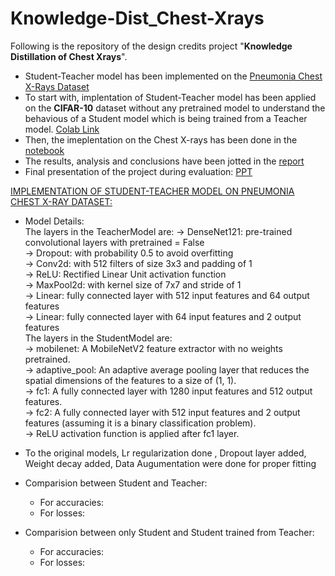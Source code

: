 # Knowledge-Dist_Chest-Xrays
Following is the repository of the design credits project "**Knowledge Distillation of Chest Xrays**".
* Student-Teacher model has been implemented on the [Pneumonia Chest X-Rays Dataset](https://www.kaggle.com/datasets/paultimothymooney/chest-xray-pneumonia)
* To start with, implentation of Student-Teacher model has been applied on the **CIFAR-10** dataset without any pretrained model to understand the behavious of a Student model which is being trained from a Teacher model. [Colab Link](https://github.com/vedasam-ch15/Knowledge-Dist_Chest-Xrays/blob/main/Knowledge_dist_CIFAR10.ipynb)
* Then, the imeplentation on the Chest X-rays has been done in the [notebook](https://github.com/vedasam-ch15/Knowledge-Dist_Chest-Xrays/blob/main/Knowledge_dist_ChestXrays.ipynb)
* The results, analysis and conclusions have been jotted in the [report](https://github.com/vedasam-ch15/Knowledge-Dist_Chest-Xrays/blob/main/DC_Final_Report.pdf)
* Final presentation of the project during evaluation: [PPT](https://github.com/vedasam-ch15/Knowledge-Dist_Chest-Xrays/blob/main/Project%20Summary.pdf)

<u>IMPLEMENTATION OF STUDENT-TEACHER MODEL ON PNEUMONIA CHEST X-RAY DATASET: </u>
* Model Details:<br>
  The layers in the TeacherModel are:
    -> DenseNet121: pre-trained convolutional layers with pretrained = False <br>
    -> Dropout: with probability 0.5 to avoid overfitting<br>
    -> Conv2d: with 512 filters of size 3x3 and padding of 1<br>
    -> ReLU: Rectified Linear Unit activation function<br>
    -> MaxPool2d: with kernel size of 7x7 and stride of 1<br>
    -> Linear: fully connected layer with 512 input features and 64 output features<br>
    -> Linear: fully connected layer with 64 input features and 2 output features<br>
  The layers in the StudentModel are:<br>
    -> mobilenet: A MobileNetV2 feature extractor with no weights pretrained.<br>
    -> adaptive_pool: An adaptive average pooling layer that reduces the spatial dimensions of the features to a size of (1, 1).<br>
    -> fc1: A fully connected layer with 1280 input features and 512 output features.<br>
    -> fc2: A fully connected layer with 512 input features and 2 output features (assuming it is a binary classification problem).<br>
    -> ReLU activation function is applied after fc1 layer.<br>
  
* To the original models, Lr regularization done , Dropout layer added, Weight decay added, Data Augumentation were done for proper fitting
* Comparision between Student and Teacher:
  - For accuracies:
  - For losses:
* Comparision between only Student and Student trained from Teacher:
  - For accuracies:
  - For losses:
  
 

